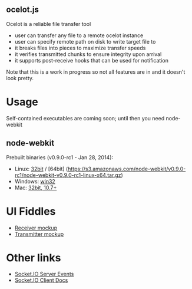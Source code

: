 ## ocelot.js

Ocelot is a reliable file transfer tool

* user can transfer any file to a remote ocelot instance
* user can specify remote path on disk to write target file to
* it breaks files into pieces to maximize transfer speeds
* it verifies transmitted chunks to ensure integrity upon arrival
* it supports post-receive hooks that can be used for notification

Note that this is a work in progress so not all features are in and it
doesn't look pretty.

# Usage

Self-contained executables are coming soon; until then you need
node-webkit

## node-webkit

Prebuilt binaries (v0.9.0-rc1 - Jan 28, 2014):

* Linux: [32bit](https://s3.amazonaws.com/node-webkit/v0.9.0-rc1/node-webkit-v0.9.0-rc1-linux-ia32.tar.gz) / [64bit] (https://s3.amazonaws.com/node-webkit/v0.9.0-rc1/node-webkit-v0.9.0-rc1-linux-x64.tar.gz)
* Windows: [win32](https://s3.amazonaws.com/node-webkit/v0.9.0-rc1/node-webkit-v0.9.0-rc1-win-ia32.zip)
* Mac: [32bit, 10.7+](https://s3.amazonaws.com/node-webkit/v0.9.0-rc1/node-webkit-v0.9.0-rc1-osx-ia32.zip)

# UI Fiddles

* [Receiver mockup](http://jsfiddle.net/jJ7N7/3/)
* [Transmitter mockup](http://jsfiddle.net/6Zda4/5/)

# Other links

* [Socket.IO Server Events](https://github.com/LearnBoost/socket.io/wiki/Exposed-events)
* [Socket.IO Client
  Docs](https://github.com/LearnBoost/Socket.io-client)
